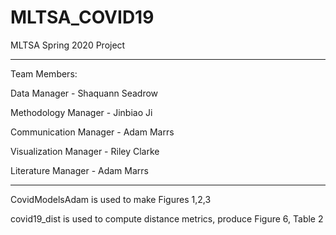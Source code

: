 # MLTSA_COVID19
MLTSA Spring 2020 Project

----------------------------------------

Team Members:

Data Manager - Shaquann Seadrow

Methodology Manager - Jinbiao Ji

Communication Manager - Adam Marrs

Visualization Manager - Riley Clarke

Literature Manager - Adam Marrs

----------------------------------------

CovidModelsAdam is used to make Figures 1,2,3

covid19_dist is used to compute distance metrics, produce Figure 6, Table 2
